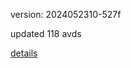 version: 2024052310-527f

updated 118 avds

[details](https://github.com/0x74f917491bfa7ebfa379/ali_avd_db/blob/master/change_log/2024/05/23/10/527f.txt)